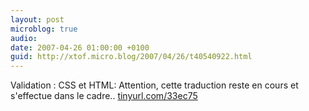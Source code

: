 ```yaml
---
layout: post
microblog: true
audio: 
date: 2007-04-26 01:00:00 +0100
guid: http://xtof.micro.blog/2007/04/26/t40540922.html
---
```

Validation : CSS et HTML: Attention, cette traduction reste en cours et s'effectue dans le cadre.. [tinyurl.com/33ec75](http://tinyurl.com/33ec75)
